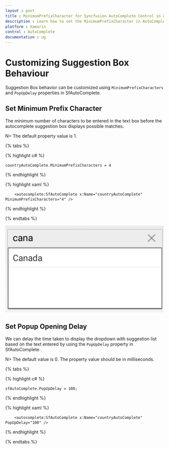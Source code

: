 ```yaml
---
layout : post
title : MinimumPrefixCharacter for Syncfusion AutoComplete Control in Xamarin.Forms
description : Learn how to set the MinimumPrefixCharacter in AutoComplete
platform : Xamarin
control : AutoComplete
documentation : ug
---
```


# Customizing Suggestion Box Behaviour

Suggestion Box behavior can be customized using `MinimumPrefixCharacters` and `PopUpDelay` properties in SfAutoComplete.

## Set Minimum Prefix Character

The minimum number of characters to be entered in the text box before the autocomplete suggestion box displays possible matches. 

N> The default property value is 1.
	
{% tabs %}	
	
{% highlight c# %}
	
	countryAutoComplete.MinimumPrefixCharacters = 4
	 
{% endhighlight %}

{% highlight xaml %}

  		<autocomplete:SfAutoComplete x:Name="countryAutoComplete"  MinimumPrefixCharacters="4" />

{% endhighlight %}

{% endtabs %}
	
![](images/minimumprefixcharacter.png)

## Set Popup Opening Delay

We can delay the time taken to display the dropdown with suggestion list based on the text entered by using the `PopUpDelay` property in SfAutoComplete .

N> The default value is 0. The property value should be in milliseconds.

{% tabs %}

{% highlight c# %}
	
	sfAutoComplete.PopUpDelay = 100;
	 
{% endhighlight %}

{% highlight xaml %}

  		<autocomplete:SfAutoComplete x:Name="countryAutoComplete" PopUpDelay="100" />

{% endhighlight %}

{% endtabs %}
	

